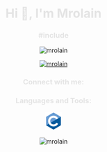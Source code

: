 <h1 align="center" style="color: #e4e4e4;">Hi 👋, I'm Mrolain</h1>
<h3 align="center" style="color: #e4e4e4;">#include <anxiety.h></h3>

<p align="center">
  <img src="https://komarev.com/ghpvc/?username=mrolain&label=Profile%20views&color=0e75b6&style=flat" alt="mrolain" />
</p>

<p align="center">
  <a href="https://github.com/ryo-ma/github-profile-trophy">
    <img src="https://github-profile-trophy.vercel.app/?username=mrolain&theme=darkhub&margin-w=15&margin-h=15" alt="mrolain" />
  </a>
</p>

<h3 align="center" style="color: #e4e4e4;">Connect with me:</h3>
<p align="center">
  <!-- Add your social media links here -->
</p>

<h3 align="center" style="color: #e4e4e4;">Languages and Tools:</h3>
<p align="center">
  <a href="https://www.cprogramming.com/" target="_blank" rel="noreferrer">
    <img src="https://raw.githubusercontent.com/devicons/devicon/master/icons/c/c-original.svg" alt="c" width="40" height="40"/>
  </a>
</p>

<div align="center">
  <img align="center" src="https://github-readme-stats.vercel.app/api/top-langs?username=mrolain&show_icons=true&locale=en&layout=compact&theme=dark" alt="mrolain" />
</div>
